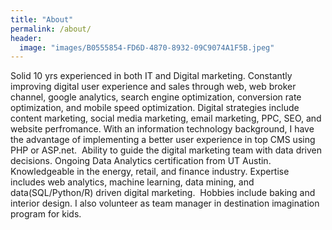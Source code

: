 ```yaml
---
title: "About"
permalink: /about/
header:
  image: "images/B0555854-FD6D-4870-8932-09C9074A1F5B.jpeg"
---
```


Solid 10 yrs experienced in both IT and Digital marketing. Constantly improving digital user experience and sales through web, web broker channel, google analytics, search engine optimization, conversion rate optimization, and mobile speed optimization. Digital strategies include content marketing, social media marketing, email marketing, PPC, SEO, and website perfromance. With an information technology background, I have the advantage of implementing a better user experience in top CMS using PHP or ASP.net.  Ability to guide the digital marketing team with data driven decisions. Ongoing Data Analytics certification from UT Austin. Knowledgeable in the energy, retail, and finance industry. Expertise includes web analytics, machine learning, data mining, and data(SQL/Python/R) driven digital marketing. 
Hobbies include baking and interior design. I also volunteer as team manager in destination imagination program for kids. 
